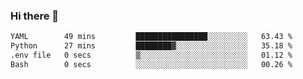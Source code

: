 ### Hi there 👋

<!--START_SECTION:waka-->

```txt
YAML        49 mins         ████████████████░░░░░░░░░   63.43 %
Python      27 mins         ████████▓░░░░░░░░░░░░░░░░   35.18 %
.env file   0 secs          ▒░░░░░░░░░░░░░░░░░░░░░░░░   01.12 %
Bash        0 secs          ░░░░░░░░░░░░░░░░░░░░░░░░░   00.26 %
```

<!--END_SECTION:waka-->

<!--
**Jonas-VanHaeken/Jonas-VanHaeken** is a ✨ _special_ ✨ repository because its `README.md` (this file) appears on your GitHub profile.

Here are some ideas to get you started:

- 🔭 I’m currently working on ...
- 🌱 I’m currently learning ...
- 👯 I’m looking to collaborate on ...
- 🤔 I’m looking for help with ...
- 💬 Ask me about ...
- 📫 How to reach me: ...
- 😄 Pronouns: ...
- ⚡ Fun fact: ...
-->
